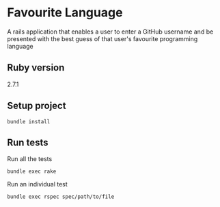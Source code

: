 # Favourite Language

A rails application that enables a user to enter a GitHub username and be presented with the best guess of that user's favourite programming language

## Ruby version

2.7.1

## Setup project

`bundle install`

## Run tests

Run all the tests

`bundle exec rake`

Run an individual test

`bundle exec rspec spec/path/to/file`
